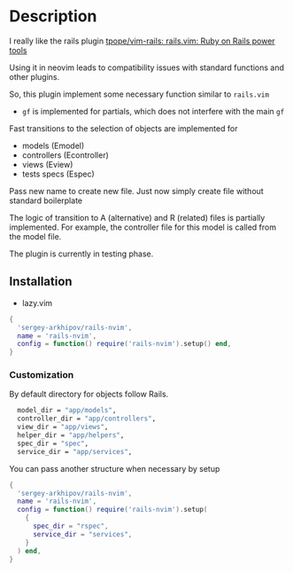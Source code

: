 # Description

I really like the rails plugin [tpope/vim-rails: rails.vim: Ruby on Rails power tools](https://github.com/tpope/vim-rails)

Using it in neovim leads to compatibility issues with standard functions and other plugins.

So, this plugin implement some necessary function similar to `rails.vim`

- `gf` is implemented for partials, which does not interfere with the main `gf`

Fast transitions to the selection of objects are implemented for

- models (Emodel)
- controllers (Econtroller)
- views (Eview)
- tests specs (Espec)

Pass new name to create new file. Just now simply create file without standard boilerplate

The logic of transition to A (alternative) and R (related) files is partially implemented.
For example, the controller file for this model is called from the model file.

The plugin is currently in testing phase.

## Installation

- lazy.vim

```lua
{
  'sergey-arkhipov/rails-nvim',
  name = 'rails-nvim',
  config = function() require('rails-nvim').setup() end,
}

```

### Customization

By default directory for objects follow Rails.

```bash
  model_dir = "app/models",
  controller_dir = "app/controllers",
  view_dir = "app/views",
  helper_dir = "app/helpers",
  spec_dir = "spec",
  service_dir = "app/services",

```

You can pass another structure when necessary by setup

```lua
{
  'sergey-arkhipov/rails-nvim',
  name = 'rails-nvim',
  config = function() require('rails-nvim').setup(
    {
      spec_dir = "rspec",
      service_dir = "services",
    }
  ) end,
}

```
